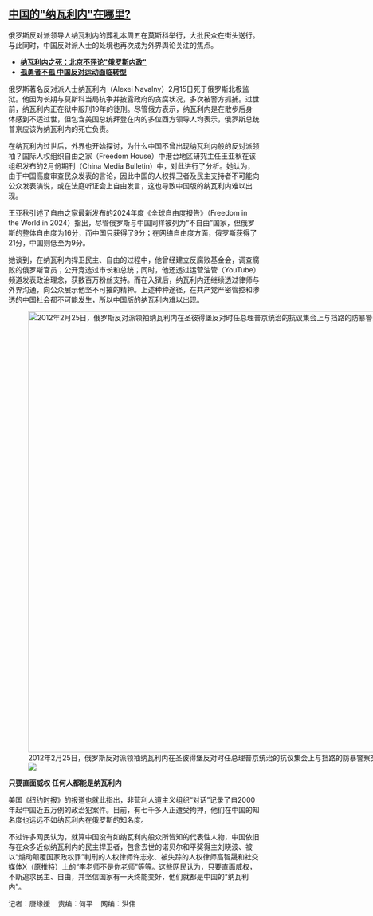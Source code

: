 <!--1709323020000-->
[中国的"纳瓦利内"在哪里?](https://www.rfa.org/mandarin/yataibaodao/renquanfazhi/tj1-03012024132313.html)
------

<p><span style="font-weight: 400;">俄罗斯反对派领导人纳瓦利内的葬礼本周五在莫斯科举行，大批民众在街头送行。与此同时，中国反对派人士的处境也再次成为外界舆论关注的焦点。</span></p><ul><li><a href="https://www.rfa.org/mandarin/Xinwen/1-02172024114806.html"><strong>纳瓦利内之死：北京不评论"俄罗斯内政"</strong></a></li><li><strong><a href="https://www.rfa.org/mandarin/ytbdzhuantixilie/gu-yongzhe/gyz-11222022163425.html">孤勇者不孤 中国反对运动面临转型</a></strong></li></ul><p><span style="font-weight: 400;">俄罗斯著名反对派人士纳瓦利内（Alexei Navalny）2月15日死于俄罗斯北极监狱。他因为长期与莫斯科当局抗争并披露政府的贪腐状况，多次被警方抓捕。过世前，纳瓦利内正在狱中服刑19年的徒刑。尽管俄方表示，纳瓦利内是在散步后身体感到不适过世，但包含美国总统拜登在内的多位西方领导人均表示，俄罗斯总统普京应该为纳瓦利内的死亡负责。</span></p><p><span style="font-weight: 400;">在纳瓦利内过世后，外界也开始探讨，为什么中国不曾出现纳瓦利内般的反对派领袖？国际人权组织自由之家（Freedom House）中港台地区研究主任王亚秋在该组织发布的2月份期刊（China Media Bulletin）中，对此进行了分析。她认为，由于中国高度审查民众发表的言论，因此中国的人权捍卫者及民主支持者不可能向公众发表演说，或在法庭听证会上自由发言，这也导致中国版的纳瓦利内难以出现。</span></p><p><span style="font-weight: 400;">王亚秋引述了自由之家最新发布的2024年度《全球自由度报告》（Freedom in the World in 2024）指出，尽管俄罗斯与中国同样被列为“不自由”国家，但俄罗斯的整体自由度为16分，而中国只获得了9分；在网络自由度方面，俄罗斯获得了21分，中国则低至为9分。</span></p><p><span style="font-weight: 400;">她谈到，在纳瓦利内捍卫民主、自由的过程中，他曾经建立反腐败基金会，调查腐败的俄罗斯官员；公开竞选过市长和总统；同时，他还透过运营油管（YouTube）频道发表政治理念，获数百万粉丝支持。而在入狱后，纳瓦利内还继续透过律师与外界沟通，向公众展示他坚不可摧的精神。上述种种途径，在共产党严密管控和渗透的中国社会都不可能发生，所以中国版的纳瓦利内难以出现。</span></p><p><figure class="image-richtext image-inline captioned" style="width:1280px;"><img alt="2012年2月25日，俄罗斯反对派领袖纳瓦利内在圣彼得堡反对时任总理普京统治的抗议集会上与挡路的防暴警察交谈。抗议牌上写着：“我们不会害怕”。（美联社）" height="884" src="https://www.rfa.org/mandarin/yataibaodao/renquanfazhi/tj1-03012024132313.html/ap22081814673552.jpg/@@images/25a4c68e-6846-47d2-acc0-8964b04d7bd6.jpeg" title="AP22081814673552.jpg" width="1280"/><figcaption class="image-caption">2012年2月25日，俄罗斯反对派领袖纳瓦利内在圣彼得堡反对时任总理普京统治的抗议集会上与挡路的防暴警察交谈。抗议牌上写着：“我们不会害怕”。（美联社）</figcaption><small></small><div id="zoomattribute"><a data-caption="2012年2月25日，俄罗斯反对派领袖纳瓦利内在圣彼得堡反对时任总理普京统治的抗议集会上与挡路的防暴警察交谈。抗议牌上写着：“我们不会害怕”。（美联社）" data-fancybox="" href="https://www.rfa.org/mandarin/yataibaodao/renquanfazhi/tj1-03012024132313.html/ap22081814673552.jpg" id="single_image" title="2012年2月25日，俄罗斯反对派领袖纳瓦利内在圣彼得堡反对时任总理普京统治的抗议集会上与挡路的防暴警察交谈。抗议牌上写着：“我们不会害怕”。（美联社）"><img src="/++plone++rfa-resources/img/icon-zoom.png"/></a></div></figure></p><p><b>只要直面威权 任何人都能是纳瓦利内</b></p><p><span style="font-weight: 400;">美国《纽约时报》的报道也就此指出，非营利人道主义组织“对话”记录了自2000年起中国近五万例的政治犯案件。目前，有七千多人正遭受拘押，他们在中国的知名度也远远不如纳瓦利内在俄罗斯的知名度。</span></p><p><span style="font-weight: 400;">不过许多网民认为，就算中国没有如纳瓦利内般众所皆知的代表性人物，中国依旧存在众多近似纳瓦利内的民主捍卫者，包含去世的诺贝尔和平奖得主刘晓波、被以“煽动颠覆国家政权罪”判刑的人权律师许志永、被失踪的人权律师高智晟和社交媒体X（原推特）上的“李老师不是你老师”等等。这些网民认为，只要直面威权，不断追求民主、自由，并坚信国家有一天终能变好，他们就都是中国的“纳瓦利内”。</span></p><p><span style="font-weight: 400;">记者：唐缘媛    责编：何平    网编：洪伟</span></p>
